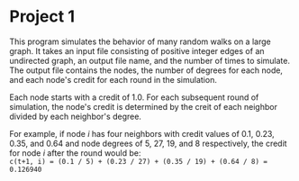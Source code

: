 # Project 1

This program simulates the behavior of many random walks on a large graph. It takes an input file consisting of positive integer edges of an undirected graph, an output file name, and the number of times to simulate. The output file contains the nodes, the number of degrees for each node, and each node's credit for each round in the simulation.

Each node starts with a credit of 1.0. For each subsequent round of simulation, the node's credit is determined by the creit of each neighbor divided by each neighbor's degree.

For example, if node *i* has four neighbors with credit values of 0.1, 0.23, 0.35, and 0.64 and node degrees of 5, 27, 19, and 8 respectively, the credit for node *i* after the round would be:  
`c(t+1, i) = (0.1 / 5) + (0.23 / 27) + (0.35 / 19) + (0.64 / 8) = 0.126940`